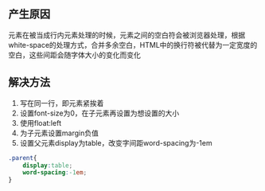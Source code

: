 ## 产生原因
元素在被当成行内元素处理的时候，元素之间的空白符会被浏览器处理，根据white-space的处理方式，合并多余空白，HTML中的换行符被代替为一定宽度的空白，这些间距会随字体大小的变化而变化  
## 解决方法
1. 写在同一行，即元素紧挨着
2. 设置font-size为0，在子元素再设置为想设置的大小
3. 使用float:left
4. 为子元素设置margin负值
5. 设置父元素display为table，改变字间距word-spacing为-1em
```css
.parent{
    display:table;
    word-spacing:-1em;
}
```